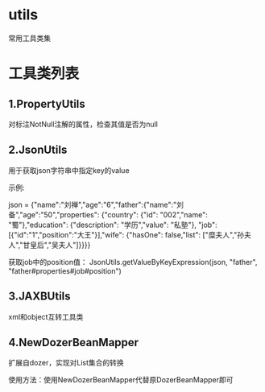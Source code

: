 # utils
常用工具类集

# 工具类列表
## 1.PropertyUtils
对标注NotNull注解的属性，检查其值是否为null

## 2.JsonUtils
用于获取json字符串中指定key的value

示例:

json = {"name":"刘禅","age":"6","father":{"name":"刘备","age":"50","properties": {"country": {"id": "002","name": "蜀"},"education": {"description": "学历","value": "私塾"},
"job":[{"id":"1","position":"大王"}],"wife": {"hasOne": false,"list": ["糜夫人","孙夫人","甘皇后","吴夫人"]}}}}

获取job中的position值：
JsonUtils.getValueByKeyExpression(json, "father", "father#properties#job#position")

## 3.JAXBUtils
xml和object互转工具类  

## 4.NewDozerBeanMapper
扩展自dozer，实现对List集合的转换

使用方法：使用NewDozerBeanMapper代替原DozerBeanMapper即可